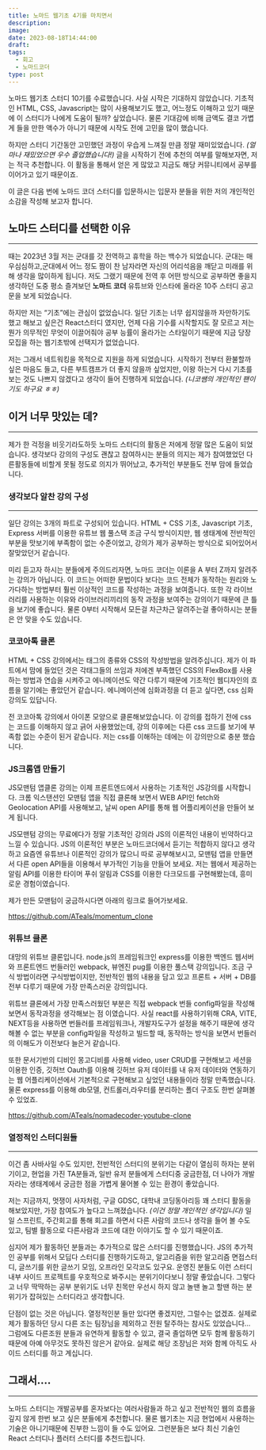 ```yaml
---
title: 노마드 웹기초 4기를 마치면서
description: 
image: 
date: 2023-08-18T14:44:00
draft: 
tags:
  - 회고
  - 노마드코더
type: post
---
```


노마드 웹기초 스터디 10기를 수료했습니다. 사실 시작은 기대하지 않았습니다. 기초적인 HTML, CSS, Javascript는 많이 사용해보기도 했고, 어느정도 이해하고 있기 때문에 이 스터디가 나에게 도움이 될까? 싶었습니다. 물론 기대감에 비해 금액도 결코 가볍게 들을 만한 액수가 아니기 때문에 시작도 전에 고민을 많이 했습니다.

하지만 스터디 기간동안 고민했던 과정이 우습게 느껴질 만큼 정말 재미있었습니다. _(얼마나 재밌었으면 우수 졸업했습니다!)_ 글을 시작하기 전에 추천의 여부를 말해보자면, 저는 적극 추천합니다. 이 활동을 통해서 얻은 게 많았고 지금도 해당 커뮤니티에서 공부를 이어가고 있기 때문이죠.

이 글은 다음 번에 노마드 코더 스터디를 입문하시는 입문자 분들을 위한 저의 개인적인 소감을 작성해 보고자 합니다.

## 노마드 스터디를 선택한 이유

---

때는 2023년 3월 저는 군대를 갓 전역하고 휴학을 하는 백수가 되었습니다. 군대는 매우심심하고,군대에서 어느 정도 짬이 찬 남자라면 자신의 어리석음을 깨닫고 미래를 위해 생각을 많이하게 됩니다. 저도 그랬기 때문에 전역 후 어떤 방식으로 공부하면 좋을지 생각하던 도중 평소 즐겨보던 **노마드 코더** 유튜브와 인스타에 올라온 10주 스터디 공고문을 보게 되었습니다.

하지만 저는 “기초”에는 관심이 없었습니다. 일단 기초는 너무 쉽지않을까 자만하기도 했고 해보고 싶은건 React스터디 였지만, 언제 다음 기수를 시작할지도 잘 모르고 저는 뭔가 의무적인 무엇이 이끌어줘야 공부 능률이 올라가는 스타일이기 때문에 지금 당장 모집을 하는 웹기초밖에 선택지가 없었습니다.

저는 그래서 네트워킹을 목적으로 지원을 하게 되었습니다. 시작하기 전부터 환불할까 싶은 마음도 들고, 다른 부트캠프가 더 좋지 않을까 싶었지만, 이왕 하는거 다시 기초를 보는 것도 나쁘지 않겠다고 생각이 들어 진행하게 되었습니다. _(니코쌤의 개인적인 팬이기도 하구요 ㅎㅎ)_

## 이거 너무 맛있는 데?

---

제가 한 걱정을 비웃기라도하듯 노마드 스터디의 활동은 저에게 정말 많은 도움이 되었습니다. 생각보다 강의의 구성도 괜찮고 참여하시는 분들의 의지는 제가 참여했었던 다른활동들에 비할게 못될 정도로 의지가 뛰어났고, 추가적인 부분들도 전부 맘에 들었습니다.

### 생각보다 알찬 강의 구성

---

일단 강의는 3개의 파트로 구성되어 있습니다. HTML + CSS 기초, Javascript 기초, Express 서버를 이용한 유튜브 웹 풀스택 조금 구식 방식이지만, 웹 생태계에 전반적인 부분을 맛보기에 부족함이 없는 수준이었고, 강의가 제가 공부하는 방식으로 되어있어서 잘맞았던거 같습니다.

미리 듣고자 하시는 분들에게 주의드리자면, 노마드 코더는 이론을 A 부터 Z까지 알려주는 강의가 아닙니다. 이 코드는 어떠한 문법이다 보다는 코드 전체가 동작하는 원리와 노가다하는 방법부터 훨씬 이상적인 코드를 작성하는 과정을 보여줍니다. 또한 각 라이브러리를 사용하는 이유와 라이브러리끼리의 동작 과정을 보여주는 강의이기 때문에 큰 틀을 보기에 좋습니다. 물론 0부터 시작해서 모든걸 차근차근 알려주는걸 좋아하시는 분들은 안 맞을 수도 있습니다.

### 코코아톡 클론

HTML + CSS 강의에서는 태그의 종류와 CSS의 작성방법을 알려주십니다. 제가 이 파트에서 맘에 들었던 것은 각태그들의 쓰임과 저에겐 부족했던 CSS의 FlexBox를 사용하는 방법과 연습을 시켜주고 에니메이션도 약간 다루기 때문에 기초적인 웹디자인의 흐름을 알기에는 좋았던거 같습니다. 에니메이션에 심화과정을 더 듣고 싶다면, css 심화 강의도 있답니다.

전 코코아톡 강의에서 아이폰 모양으로 클론해보았습니다. 이 강의를 접하기 전에 css는 코드를 이해하지 않고 긁어 사용했었는데, 강의 이후에는 다른 css 코드를 보기에 부족함 없는 수준이 된거 같습니다. 저는 css를 이해하는 데에는 이 강의만으로 충분 했습니다.

### JS크롬앱 만들기

JS모맨텀 앱클론 강의는 이제 프론트엔드에서 사용하는 기초적인 JS강의를 시작합니다. 크롬 익스탠션인 모맨텀 앱을 직접 클론해 보면서 WEB API인 fetch와 Geolocation API를 사용해보고, 날씨 open API를 통해 웹 어플리케이션을 만들어 보게 됩니다.

JS모맨텀 강의는 무료에다가 정말 기초적인 강의라 JS의 이론적인 내용이 빈약하다고 느낄 수 있습니다. JS의 이론적인 부분은 노마드코더에서 듣기는 적합하지 않다고 생각하고 요즘엔 유튜브나 이론적인 강의가 많으니 따로 공부해보시고, 모맨텀 앱을 만들면서 다른 open API들을 이용해서 부가적인 기능을 만들어 보세요. 저는 웹에서 제공하는 알림 API를 이용한 타이머 푸쉬 알림과 CSS를 이용한 다크모드를 구현해봤는데, 흥미로운 경험이였습니다.

제가 만든 모맨텀이 궁금하시다면 아래의 링크로 들어가보세요.

https://github.com/ATeals/momentum_clone

### 위튜브 클론

대망의 위튜브 클론입니다. node.js의 프레임워크인 express를 이용한 백엔드 웹서버와 프론트엔드 번들러인 webpack, 뷰엔진 pug를 이용한 풀스택 강의입니다. 조금 구식 방법이라면 구식방법이지만, 전반적인 웹의 내용을 담고 있고 프론트 + 서버 + DB를 전부 다루기 때문에 가장 만족스러운 강의입니다.

위튜브 클론에서 가장 만족스러웠던 부분은 직접 webpack 번들 config파일을 작성해보면서 동작과정을 생각해보는 점 이였습니다. 사실 react를 사용하기위해 CRA, VITE, NEXT등을 사용하면 번들러를 프레임워크나, 개발자도구가 설정을 해주기 때문에 생각해볼 수 없는 부분을 config파일을 작성하고 빌드할 때, 동작하는 방식을 보면서 번들러의 이해도가 이전보다 늘은거 같습니다.

또한 문서기반의 디비인 몽고디비를 사용해 video, user CRUD를 구현해보고 세션을 이용한 인증, 깃허브 Oauth를 이용해 깃허브 유저 데이터를 내 유저 데이터와 연동하기는 웹 어플리케이션에서 기본적으로 구현해보고 싶었던 내용들이라 정말 만족했습니다. 물론 express를 이용해 db모델, 컨트롤러,라우터를 분리하는 폴더 구조도 한번 살펴볼 수 있었죠.

https://github.com/ATeals/nomadecoder-youtube-clone

### 열정적인 스터디원들

---

이건 좀 사바사일 수도 있지만, 전반적인 스터디의 분위기는 다같이 열심히 하자는 분위기이고, 현업을 가진 TA분들과, 일반 유저 분들에게 스터디중 궁금한점, 더 나아가 개발자라는 생태계에서 궁금한 점을 가볍게 물어볼 수 있는 환경이 좋았습니다.

저는 지금까지, 멋쟁이 사자처럼, 구글 GDSC, 대학내 코딩동아리등 꽤 스터디 활동을 해보았지만, 가장 참여도가 높다고 느껴졌습니다. _(이건 정말 개인적인 생각입니다)_ 일일 스프린트, 주간회고를 통해 회고를 하면서 다른 사람의 코드나 생각을 들어 볼 수도 있고, 팀별 활동으로 다른사람과 코드에 대한 이야기도 할 수 있기 때문이죠.

심지어 제가 활동하던 분들과는 추가적으로 많은 스터디를 진행했습니다. JS의 추가적인 공부를 위해서 모딥다 스터디를 진행하기도하고, 알고리즘을 위한 알고리즘 면접스터디, 글쓰기를 위한 글쓰기 모임, 오프라인 모각코도 있구요. 운영진 분들도 이런 스터디내부 사이드 프로젝트를 우호적으로 봐주시는 분위기이다보니 정말 좋았습니다. 그렇다고 너무 딱딱하는 공부 분위기도 너무 친목만 우선시 하지 않고 놀땐 놀고 할땐 하는 분위기가 잡혀있는 스터디라고 생각합니다.

단점이 없는 것은 아닙니다. 열정적인분 들만 있다면 좋겠지만, 그럴수는 없겠죠. 실제로 제가 활동하던 당시 다른 조는 팀장님을 제외하고 전원 탈주하는 참사도 있었습니다… 그럼에도 다른조원 분들과 유연하게 활동할 수 있고, 결국 졸업하면 모두 함께 활동하기 때문에 아예 아무것도 못하진 않은거 같아요. 실제로 해당 조장님은 저와 함께 아직도 사이드 스터디를 하고 계십니다.

## 그래서….

---

노마드 스터디는 개발공부를 혼자보다는 여러사람들과 하고 싶고 전반적인 웹의 흐름을 깊지 않게 한번 보고 싶은 분들에게 추천합니다. 물론 웹기초는 지금 현업에서 사용하는 기술은 아니기때문에 진부한 느낌이 들 수도 있어요. 그런분들은 보다 최신 기술인 React 스터디나 플러터 스터디를 추천드립니다.